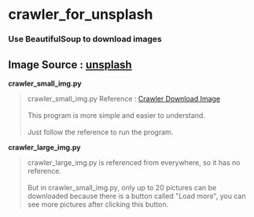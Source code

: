 # crawler_for_unsplash

### Use BeautifulSoup to download images

Image Source : [unsplash](https://unsplash.com/ "游標顯示")
---
**crawler_small_img.py**

>crawler_small_img.py Reference : [Crawler Download Image](https://github.com/mikeku1116/python-image-downloader "游標顯示")\
>\
>This program is more simple and easier to understand.\
>\
>Just follow the reference to run the program.

**crawler_large_img.py**

>crawler_large_img.py is referenced from everywhere, so it has no reference.\
>\
>But in crawler_small_img.py, only up to 20 pictures can be downloaded because there is a button called "Load more", you can see more pictures after clicking this button.
